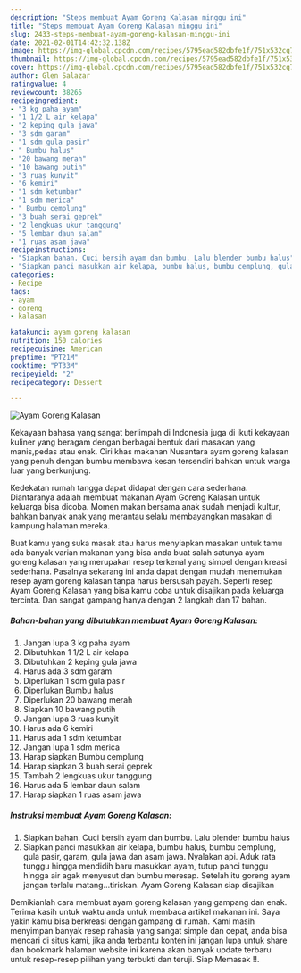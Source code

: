 ```yaml
---
description: "Steps membuat Ayam Goreng Kalasan minggu ini"
title: "Steps membuat Ayam Goreng Kalasan minggu ini"
slug: 2433-steps-membuat-ayam-goreng-kalasan-minggu-ini
date: 2021-02-01T14:42:32.138Z
image: https://img-global.cpcdn.com/recipes/5795ead582dbfe1f/751x532cq70/ayam-goreng-kalasan-foto-resep-utama.jpg
thumbnail: https://img-global.cpcdn.com/recipes/5795ead582dbfe1f/751x532cq70/ayam-goreng-kalasan-foto-resep-utama.jpg
cover: https://img-global.cpcdn.com/recipes/5795ead582dbfe1f/751x532cq70/ayam-goreng-kalasan-foto-resep-utama.jpg
author: Glen Salazar
ratingvalue: 4
reviewcount: 38265
recipeingredient:
- "3 kg paha ayam"
- "1 1/2 L air kelapa"
- "2 keping gula jawa"
- "3 sdm garam"
- "1 sdm gula pasir"
- " Bumbu halus"
- "20 bawang merah"
- "10 bawang putih"
- "3 ruas kunyit"
- "6 kemiri"
- "1 sdm ketumbar"
- "1 sdm merica"
- " Bumbu cemplung"
- "3 buah serai geprek"
- "2 lengkuas ukur tanggung"
- "5 lembar daun salam"
- "1 ruas asam jawa"
recipeinstructions:
- "Siapkan bahan. Cuci bersih ayam dan bumbu. Lalu blender bumbu halus"
- "Siapkan panci masukkan air kelapa, bumbu halus, bumbu cemplung, gula pasir, garam, gula jawa dan asam jawa. Nyalakan api. Aduk rata tunggu hingga mendidih baru masukkan ayam, tutup panci tunggu hingga air agak menyusut dan bumbu meresap. Setelah itu goreng ayam jangan terlalu matang...tiriskan. Ayam Goreng Kalasan siap disajikan"
categories:
- Recipe
tags:
- ayam
- goreng
- kalasan

katakunci: ayam goreng kalasan 
nutrition: 150 calories
recipecuisine: American
preptime: "PT21M"
cooktime: "PT33M"
recipeyield: "2"
recipecategory: Dessert

---
```



![Ayam Goreng Kalasan](https://img-global.cpcdn.com/recipes/5795ead582dbfe1f/751x532cq70/ayam-goreng-kalasan-foto-resep-utama.jpg)

Kekayaan bahasa yang sangat berlimpah di Indonesia juga di ikuti kekayaan kuliner yang beragam dengan berbagai bentuk dari masakan yang manis,pedas atau enak. Ciri khas makanan Nusantara ayam goreng kalasan yang penuh dengan bumbu membawa kesan tersendiri bahkan untuk warga luar yang berkunjung.


Kedekatan rumah tangga dapat didapat dengan cara sederhana. Diantaranya adalah membuat makanan Ayam Goreng Kalasan untuk keluarga bisa dicoba. Momen makan bersama anak sudah menjadi kultur, bahkan banyak anak yang merantau selalu membayangkan masakan di kampung halaman mereka.



Buat kamu yang suka masak atau harus menyiapkan masakan untuk tamu ada banyak varian makanan yang bisa anda buat salah satunya ayam goreng kalasan yang merupakan resep terkenal yang simpel dengan kreasi sederhana. Pasalnya sekarang ini anda dapat dengan mudah menemukan resep ayam goreng kalasan tanpa harus bersusah payah.
Seperti resep Ayam Goreng Kalasan yang bisa kamu coba untuk disajikan pada keluarga tercinta. Dan sangat gampang hanya dengan 2 langkah dan 17 bahan.


<!--inarticleads1-->

##### Bahan-bahan yang dibutuhkan membuat Ayam Goreng Kalasan:

1. Jangan lupa 3 kg paha ayam
1. Dibutuhkan 1 1/2 L air kelapa
1. Dibutuhkan 2 keping gula jawa
1. Harus ada 3 sdm garam
1. Diperlukan 1 sdm gula pasir
1. Diperlukan  Bumbu halus
1. Diperlukan 20 bawang merah
1. Siapkan 10 bawang putih
1. Jangan lupa 3 ruas kunyit
1. Harus ada 6 kemiri
1. Harus ada 1 sdm ketumbar
1. Jangan lupa 1 sdm merica
1. Harap siapkan  Bumbu cemplung
1. Harap siapkan 3 buah serai geprek
1. Tambah 2 lengkuas ukur tanggung
1. Harus ada 5 lembar daun salam
1. Harap siapkan 1 ruas asam jawa




<!--inarticleads2-->

##### Instruksi membuat  Ayam Goreng Kalasan:

1. Siapkan bahan. Cuci bersih ayam dan bumbu. Lalu blender bumbu halus
1. Siapkan panci masukkan air kelapa, bumbu halus, bumbu cemplung, gula pasir, garam, gula jawa dan asam jawa. Nyalakan api. Aduk rata tunggu hingga mendidih baru masukkan ayam, tutup panci tunggu hingga air agak menyusut dan bumbu meresap. Setelah itu goreng ayam jangan terlalu matang...tiriskan. Ayam Goreng Kalasan siap disajikan




Demikianlah cara membuat ayam goreng kalasan yang gampang dan enak. Terima kasih untuk waktu anda untuk membaca artikel makanan ini. Saya yakin kamu bisa berkreasi dengan gampang di rumah. Kami masih menyimpan banyak resep rahasia yang sangat simple dan cepat, anda bisa mencari di situs kami, jika anda terbantu konten ini jangan lupa untuk share dan bookmark halaman website ini karena akan banyak update terbaru untuk resep-resep pilihan yang terbukti dan teruji. Siap Memasak !!. 
